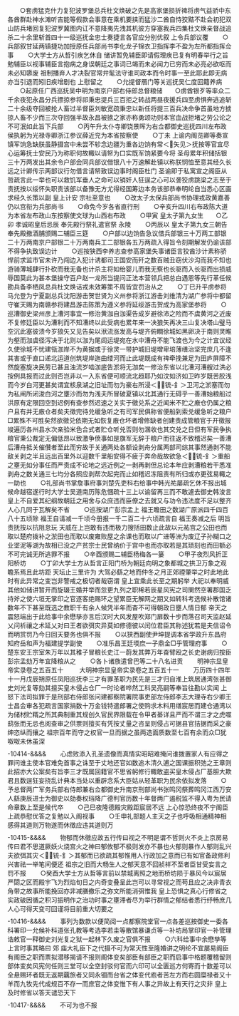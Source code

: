 <!-- { "loadSidebar": true } -->
　　○套虏猛克什力复犯波罗堡总兵杜文焕破之先是高家堡损折禆将虏气益骄中东各酋群赴神水滩听吉能等假款会事意在乘机要挟而猛沙二酋自恃狡黠不赴会初犯双山防兵堵回复犯波罗冀图内讧不意降夷先洩其机彼方穿塞我兵四集杜文焕亲督战追杀二十余里斩首四十一级巡抚金忠士奏捷言各官应分别优叙  上令兵部议覆
　　○兵部叙甘延两镇捷功加授原任兵部尚书李化龙子锦衣卫指挥李不盈为左所都指挥佥事
　　○大学士方从哲引疾乞休自  储讲暂免辅臣即请假理疾已复有明春举行之旨勉辅臣以视事辅臣言抱病之身误朝廷之事词已竭而未必闻力已穷而未必亮必欲呕而未必知隳废  祖制播弃人才决裂官常弁髦法守谁司政本而令时事一至此耶此即无病亦当引退而矧旧疾增剧也  上慰留之
　　○允提督鴈门等关巡抚吴仁度回籍养病
　　○起原任广西巡抚吴中明为南京户部右侍郎总督粮储　　○虏酋银歹等率众二千余夜犯永昌分兵摽掠参将祁秉忠提兵三百拒之转战两昼夜援兵四至虏惧奔逃追斩二十余级夺回被抢人畜过半督臣刘敏宽疏秉忠以新任将提三百兵决命争首虽地方掳掠人畜不少而三次夺回强半故永昌被掳之家亦称勇颂功则本官血战拒堵之劳公论之不可泯如此旨下兵部
　　○丙午升太仆寺卿饶景晖为右佥都御史巡抚四川左布政侯执躬为光禄寺卿浙江参议薛近兖为本省按察使
　　○丁未  上谕内阁览卿等奏宣镇军饷急缺朕虽静摄宫中未尝不轸念边疆为重各边饷有常＜矢见＞抚按等官宜尽心运筹抚士安民乃为称职何故輙以请帑为口实既军饷紧要今将  圣母累年积储括银三十万两发出其余令户部会同兵部议借银八十万速解赴镇以称朕悯恤至意其经久长远之计卿传示两部议行勿借言请帑致误边事时阁臣杜门  圣谕即于私寓宣之阁臣从哲疏言此一举也可以救饥军垂人之命可以销奸人狂逞之心可以詟狡虏跳梁之志至于责抚按以绥怀失职责该部以备豫无方尤得经国筹边本务该部恭奉明纶自当悉心区画求经久长策以副  皇上计安  宗社至意也
　　○改太子太保兵部尚书协理戎政黄嘉善仍以宫衔为兵部尚书
　　○命免今岁各省直行刑
　　○辛亥升四川右布政陈大道为本省左布政山东按察使文球为山西右布政
　　○甲寅  皇太子第九女生　　○乙卯  孝诚昭皇后忌辰  奉先殿行祭礼遣官祭  永陵
　　○丙辰以  皇太子第九女三朝告  奉先殿撤酒脯颁赐二辅臣三筵
　　○户部以边饷告急议借兵部银三十万两工部银二十万两南京户部银二十万两南兵工二部银各五万两疏入得旨令刻期解发仍谕该部不得争执致误边计
　　○巡按狭西李养志查参高家堡失事诸臣言狡酋沙计素称骄悍前求监市官未许乃闯边入犯计诱都司王国安而歼之数百贼丑窃伏沙沟而我不知也游骑薄城肆行扑砍而我无备也计杀主将如绐婴儿而我无察也长驱而入长驱而出损威辱国莫此为甚本堡操守百户赵一龙所当提问正法本营领兵把总白遇恩等先行革任候勘兵备李栖凤总兵杜文焕诘戎未效筹策不周皆宜罚治从之
　　○丁巳升平虏参将马允登为宁夏副总兵沈阳游击贺世贤为义州参将浙江游击刘维清为湖广参将中都留守崔天赐为南赣参将建昌游击陈策为遵义参将延绥游击贺成为高家堡参将
　　○巡漕御史梁州彦上漕河事宜一修治黄泇自泇渠告成岁避徐沛之险而不虞黄河之近废不复修廷臣以为漕利而不知漕终以此受病也累年来一决狼矢再决三山复决塔山璧马空沉此塞彼溃今岁狼矢又见告矣以洑流涨发高与堤齐俯瞷徐城如黑卵决于南则灵睢为壑而泇虞径泻决于北则以泇为尾闾运堤宛在水中漕舟不能飞渡也为今之计宜议经久使徐城不忧建瓴泇岸不为黄据或于徐灵一带护城旧堤增卑培薄缮治坚完庶几不逢其害或于直口递北运道创筑堤岸迤曲缕河而止此堤既成有禆牵挽兼足为田庐屏障不然旋塞旋决民劳已甚且浊流岁啮泇底告淤将无泇矣一修治东省以北漕河漕艘过洪必按例具报而过此则否岂非以一入东省便可顺流北趋耶乃如汶如济如卫昨岁既苦胶浅而今岁白河更甚矣谓宜核泉湖之旧址而勿为豪右所浸＜锍-釒＞卫河之淤塞而勿为私闸所闭浚白河之壅沙而勿为浅夫所冒破夏镇以北其通行无碍乎一善漕始粮船过洪原有定限回空到迟例有查参然迟速之关实于徵兑系之近闻米不贮之廒仓仍属之粮户且有并无廒仓者矣夫徵完待兑缓急听之有司军民俱称省便船到索兑缓急听之粮户□累殊不可胜矣然欲徵兑依期无如恢复廒仓坏者增修缺者创建责成管粮官于开徵报竣遍历各州县水次亲验米色合式者贮仓听兑否则勿溷收也其交兑之日但有军民争执粮官秉公裁定无偏低昂以致激争偾事如是旗军无辞于粮户而往返不致稽迟矣一善漕后漕舟抵关催儧者至此而穷故于关通两处各额设剥舟分属两部司综其事然通剥不能敌关剥之半且远出百里外以迎数千里船安得不疲于奔命哉故欲急＜锍-釒＞重船之壅无如分事任而严责成不论地之远近例之一剥再剥但总论本年应剥漕粮若干悉准剥舟之数关通三七均分各照应剥帮次起完而止如稽迟冻阻责有所归或亦更弦易輙之一助也
　　○礼部尚书掌詹事府事刘楚先吏科右给事中韩光祐屡疏乞休不报出城候命越宿遂行时大学士吴道南历陈危悃疏十三上以谕留再三而不敢遽去御史韩浚言  皇上不自爱其纪纲故朝廷之用舍与众庶违而臣僚之去就又与功令违法度不足以整齐人心几同于瓦解矣不省
　　○巡按湖广彭宗孟上  福王瞻田之数湖广原派四千四百八十五顷除  福王自请减一千顷今册报一千二百二十六顷疏言自  福王奏减之后  明旨责抚按以抗阻怠玩  天威在上岂敢有违而极力搜括田数止此故以元祐宫之公田也而取以楚府拨补之淤田也而取以废雍败屋之余课也而取以广进等洲为废辽子孙糊口之业埿泥等湖为故相已没之产贫宗士民曾纳价于宫中也而亦取若是其琐刻也而田额必不可完诚无所逃罪不报
　　○辛酉颁赐二辅臣杨梅各一篓
　　○甲子夜烈风折正阳桥坊
　　○丁卯大学士方从哲言正阳门桥为朝廷向明之象都城之拱卫万象之观瞻系焉且此坊距  天坛止三里许为  大驾必繇之地而仲冬之月正郊禋肇举之时此地此时有此异常之变岂非警戒之极切者哉窃谓  皇上宜乘此长至之期躬举  大祀以奉明威其他如储讲暂开而旋辍王婚并举而忽更九列之职稀若辰星风宪之司閴然空署郡国乏持斧之使六垣无掌印之官逐客绝赐环之望累臣无解网之期又如转科考选候补散馆诸数年不下甚至既选之教职千有余人候凭半年而杳不可得朝政日壅人情日郁  帝天之震怒端出于此给事中余懋孳亦言后汉时大风发屋吹郑门扉数十步而落召司天监赵延乂问祈禳之术延乂对曰王者欲弭灾异莫如修德彼以闰位君臣其称述犹若是夫信诏令而明赏罚乃今日回天要务也俱不报
　　○以狭西副使尹坤提调本省学政升东昌府知府岳和声为福建提学副使
　　○准乐昌王廷堧庶一子鼎金□乎管理府事
　　○楚东安王宗室朱万年以其稚子冒粮长史江一蔚发其弊万年奋臂殴之长史谢病归按臣彭宗孟劾万年宜降粮从之
　　○各卜诸族遣曾巴等二十八名进贡
　　明神宗显皇帝实录卷之五百五十
　　
大明神宗显皇帝实录卷之五百五十一
　　万历四十四年十一月戊辰朔原任凤阳巡抚李三才有罪革职为民先是三才归自淮上筑居通湾张甚御史刘光复等劾其擅买皇木侵占仓厂一时论者哗然工科吴亮嗣等奉旨往勘以实闻  上怒下法司拟罪于是刑部右侍郎张问建都察院署院事吏部左侍郎李志大理寺右少卿王士昌会审各犯疏言国家捐数十万金钱特遣郎署之使购求木料用缮宸居而建仓通湾以为储材贮糈之所其典制重其规创久官民界限载在令甲者綦详且严而不谓三才之虎噬鸱张而无忌也阅查审之供票则擅买有凭按丈量之咨呈则侵占可据县官拮据而采之豪绅恣纵而攘之  祖宗百年而守之权官一旦而据之虽两造面质数至七百有余而众□犹呶呶未休虽深
　　$$$$-10414-&&&&
　　心虑败添入孔圣遗像而真情实昭昭难掩问谁拨置家人有应得之罪问谁主使本官难免首事之诛至于丈地还官如数追木清久逋之国课振积弛之王章则此招亦大公案矣有旨李三才既属回籍官不思省躬修行輙敢盗买皇木侵占厂基胆大欺君且数逞狂妄挠乱计典本当处以重辟念系大臣姑从轻革职为民余依拟发落
　　○予总督两广军务兵部右侍郎兼右佥都御史升南京刑部尚书张鸣冈祭葬鸣冈江西万安人繇庚辰进士为御史以劾奏权珰降广德判官历数十年督两广遏税监不得入粤为民请命章数上至是候代卒
　　○己巳夜隆德殿灾殿距宸居不远  上心惊恐终夜不宁阁臣上疏恭慰优答之复勉以入阁视事
　　○壬申礼部题人主天之子也呼吸相通精神相感得其道则万物遂而休徵应违其道则万
　　$$$$-10415-&&&&
　　物郁而休徵应故五行传曰视之不明是谓不哲则火不炎上京房易传曰君不思道厥妖火烧宫火之神曰郁攸郁不极则发亦不暴也火郁则暴作人郁则乱兴夫欲弭其灾＜锍-釒＞其郁而已欲疏其郁惟用人行政加之意而已有如官备政修利兴害祛一举笔间便还  祖宗之旧而大畅生人之郁天意不回祯祥不至者臣甘受妄言之罚不报
　　○癸酉大学士方从哲等言前以禁城离照之地而桥坊陨于暴风今以宸居严閟之区而殿宇飞为烈焰旬日之内奇变叠呈此岂可以寻常视之而苟且应之决非青衣角带之故事所能挽回亦非减膳撤乐之弥文所能消弭惟我  皇上恐惧之真心行修省之实政破因循之积习振明作之治功时事之壅滞者尽为举行群情之郁结者悉行纾畅庶几人心可得天变可回谨将目前重大切要之
　　$$$$-10416-&&&&
　　事列为数款以便简阅一点都察院堂官一点各差巡按御史一委各科署印一允候补科道张孔教等考选李若圭等散馆暴谦贞等一补坊局掌印官一补管理诰敕官一释御史刘光复之狱一起林下久废之官俱不报
　　○六科给事中余懋孳等上言时事其略曰  郊  庙大礼臣下之代摄不可为常天性至隆婚讲之明纶不宜屡易阁臣有阁臣之职而票拟潜移揭请不报则阁体变矣部臣有部臣之职而启事中格题覆稽留则部体变矣风宪何任则三堂可以全空封驳何官而六印可以全匮巡方何寄而十数差可以全悬赐环者既无返期覊旅者又同永锢而台省之体变代庖者苦左方而右圆糜禄者又十羊而九牧先代成规百不存一而庶官之体变惟下有人事之异故上有天行之灾非  皇上及时修省以答天谴恐天下
　　$$$$-10417-&&&&
　　不可为也不报
